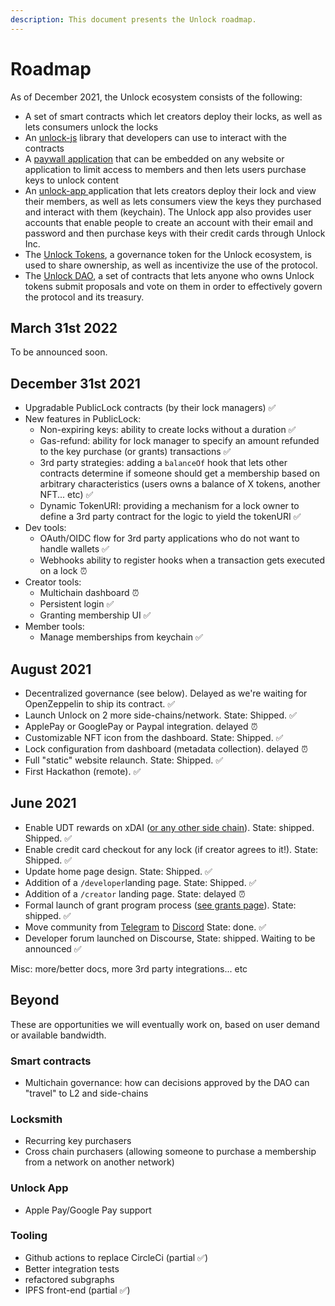 ```yaml
---
description: This document presents the Unlock roadmap.
---
```


# Roadmap

As of December 2021, the Unlock ecosystem consists of the following:

* A set of smart contracts which let creators deploy their locks, as well as lets consumers unlock the locks
* An [unlock-js](https://www.npmjs.com/package/@unlock-protocol/unlock-js) library that developers can use to interact with the contracts
* A [paywall application](https://paywall.unlock-protocol.com) that can be embedded on any website or application to limit access to members and then lets users purchase keys to unlock content
* An [unlock-app ](https://app.unlock-protocol.com/dashboard)application that lets creators deploy their lock and view their members, as well as lets consumers view the keys they purchased and interact with them (keychain). The Unlock app also provides user accounts that enable people to create an account with their email and password and then purchase keys with their credit cards through Unlock Inc.
* The [Unlock Tokens](https://github.com/unlock-protocol/unlock/wiki/The-Unlock-Tokens), a governance token for the Unlock ecosystem, is used to share ownership, as well as incentivize the use of the protocol.
* The [Unlock DAO](https://unlock-protocol.com/blog/unlock-dao), a set of contracts that lets anyone who owns Unlock tokens submit proposals and vote on them in order to effectively govern the protocol and its treasury.

## March 31st 2022

To be announced soon.

## December 31st 2021

* Upgradable PublicLock contracts (by their lock managers)  ✅&#x20;
* New features in PublicLock:
  * Non-expiring keys: ability to create locks without a duration  ✅&#x20;
  * Gas-refund: ability for lock manager to specify an amount refunded to the key purchase (or grants) transactions  ✅&#x20;
  * 3rd party strategies: adding a `balanceOf` hook that lets other contracts determine if someone should get a membership based on arbitrary characteristics (users owns a balance of X tokens, another NFT... etc)  ✅&#x20;
  * Dynamic TokenURI: providing a mechanism for a lock owner to define a 3rd party contract for the logic to yield the tokenURI  ✅&#x20;
* Dev tools:
  * OAuth/OIDC flow for 3rd party applications who do not want to handle wallets  ✅&#x20;
  * Webhooks ability to register hooks when a transaction gets executed on a lock  ⏰
* Creator tools:
  * Multichain dashboard ⏰
  * Persistent login ✅&#x20;
  * Granting membership UI ✅&#x20;
* Member tools:
  * Manage memberships from keychain ✅&#x20;



## August 2021

* Decentralized governance (see below). Delayed as we're waiting for OpenZeppelin to ship its contract. ✅
* Launch Unlock on 2 more side-chains/network. State: Shipped. ✅
* ApplePay or GooglePay or Paypal integration. delayed ⏰
* Customizable NFT icon from the dashboard. State: Shipped. ✅
* Lock configuration from dashboard (metadata collection). delayed ⏰
* Full "static" website relaunch. State: Shipped. ✅
* First Hackathon (remote). ✅

## June 2021

* Enable UDT rewards on xDAI ([or any other side chain](the-unlock-token/side-chains-and-layer-2.md)). State: shipped. Shipped. ✅
* Enable credit card checkout for any lock (if creator agrees to it!). State: Shipped. ✅
* Update home page design. State: Shipped. ✅
* Addition of a `/developer`landing page. State: Shipped. ✅
* Addition of a `/creator` landing page. State: delayed ⏰
* Formal launch of grant program process ([see grants page](grants-bounties-and-matchings.md)). State: shipped. ✅
* Move community from [Telegram](https://t.me/unlockprotocol) to [Discord](https://discord.com/invite/Ah6ZEJyTDp) State: done. ✅
* Developer forum launched on Discourse, State: shipped. Waiting to be announced ✅

Misc: more/better docs, more 3rd party integrations... etc

## Beyond

These are opportunities we will eventually work on, based on user demand or available bandwidth.

### Smart contracts

* Multichain governance: how can decisions approved by the DAO can "travel" to L2 and side-chains

### Locksmith

* Recurring key purchasers
* Cross chain purchasers (allowing someone to purchase a membership from a network on another network)

### Unlock App

* Apple Pay/Google Pay support

### Tooling

* Github actions to replace CircleCi (partial ✅)
* Better integration tests
* refactored subgraphs
* IPFS front-end (partial ✅)
